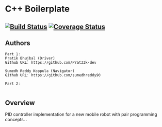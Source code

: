 # C++ Boilerplate
[![Build Status](https://travis-ci.org/Prat33k-dev/cpp-boilerplate.svg?branch=master)](https://app.travis-ci.com/Prat33k-dev/cpp-boilerplate)
[![Coverage Status](https://coveralls.io/repos/github/Prat33k-dev/cpp-boilerplate/badge.svg?branch=master)](https://coveralls.io/github/Prat33k-dev/cpp-boilerplate?branch=master)
---

## Authors
```
Part 1:
Pratik Bhujbal (Driver)
Github URL: https://github.com/Prat33k-dev

Sumedh Reddy Koppula (Navigator) 
Github URL: https://github.com/sumedhreddy90

```

```
Part 2:


```
## Overview
PID controller implementation for a new mobile robot with pair programming concepts.
.